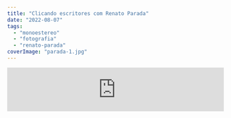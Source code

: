 ```yaml
---
title: "Clicando escritores com Renato Parada"
date: "2022-08-07"
tags: 
  - "monoestereo"
  - "fotografia"
  - "renato-parada"
coverImage: "parada-1.jpg"
---
```


<iframe src="https://anchor.fm/monoestereo/embed/episodes/Clicando-escritores-com-Renato-Parada-e1m7adj" height="102px" width="100%" frameborder="0" scrolling="no"></iframe>
